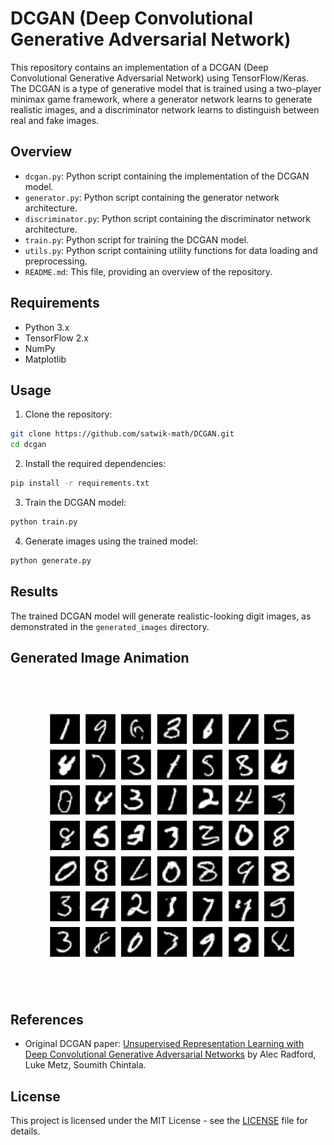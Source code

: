 # DCGAN (Deep Convolutional Generative Adversarial Network)

This repository contains an implementation of a DCGAN (Deep Convolutional Generative Adversarial Network) using TensorFlow/Keras. The DCGAN is a type of generative model that is trained using a two-player minimax game framework, where a generator network learns to generate realistic images, and a discriminator network learns to distinguish between real and fake images.

## Overview

- `dcgan.py`: Python script containing the implementation of the DCGAN model.
- `generator.py`: Python script containing the generator network architecture.
- `discriminator.py`: Python script containing the discriminator network architecture.
- `train.py`: Python script for training the DCGAN model.
- `utils.py`: Python script containing utility functions for data loading and preprocessing.
- `README.md`: This file, providing an overview of the repository.

## Requirements

- Python 3.x
- TensorFlow 2.x
- NumPy
- Matplotlib

## Usage

1. Clone the repository:

```bash
git clone https://github.com/satwik-math/DCGAN.git
cd dcgan
```

2. Install the required dependencies:

```bash
pip install -r requirements.txt
```

3. Train the DCGAN model:

```bash
python train.py
```

4. Generate images using the trained model:

```bash
python generate.py
```

## Results

The trained DCGAN model will generate realistic-looking digit images, as demonstrated in the `generated_images` directory.

## Generated Image Animation

![Generated Image Animation](https://github.com/satwik-math/DCGAN/blob/main/assets/generated_animation.gif)


## References

- Original DCGAN paper: [Unsupervised Representation Learning with Deep Convolutional Generative Adversarial Networks](https://arxiv.org/abs/1511.06434) by Alec Radford, Luke Metz, Soumith Chintala.

## License

This project is licensed under the MIT License - see the [LICENSE](LICENSE) file for details.
